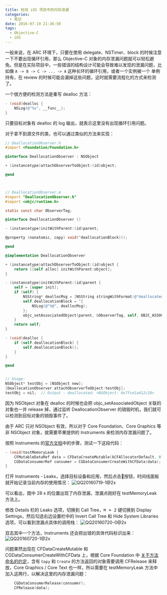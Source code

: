 ```yaml
---
title: 检测 iOS 项目中的内存泄漏
categories:
  - 笔记
date: 2016-07-19 21:36:50
tags:
  - Objective-C
  - iOS
---
```


一般来说，在 ARC 环境下，只要在使用 delegate、NSTimer、block 的时候注意一下不要出现循环引用，那么 Objective-C 对象的内存泄漏问题就可以轻松避免。但是在实际项目中，一些错误的结构设计可能会导致难以发现的泄漏问题，比如像 `A -> B -> C -> ... -> A` 这种长环的循环引用，或者一个实例被一个 单例 持有，在 review 的时候可能会漏掉这些问题，这时就需要流程化的方式来检测了。

<!-- more -->

一个很方便的检测方法是重写 dealloc 方法：

```objectivec
- (void)dealloc {
    NSLog(@"%s", __func__);
}
```

只要目标对象有 dealloc 的 log 输出，就表示这里没有出现循环引用问题。

对于拿不到源文件的类，也可以通过类似的方法来实现：

```objectivec
// DeallocationObserver.h
#import <Foundation/Foundation.h>

@interface DeallocationObserver : NSObject

+ (instancetype)attachObserverToObject:(id)object;

@end



// DeallocationObserver.m
#import "DeallocationObserver.h"
#import <objc/runtime.h>

static const char ObserverTag;

@interface DeallocationObserver ()

- (instancetype)initWithParent:(id)parent;

@property (nonatomic, copy) void(^deallocationBlock)();

@end

@implementation DeallocationObserver

+ (instancetype)attachObserverToObject:(id)object {
    return [[self alloc] initWithParent:object];
}

- (instancetype)initWithParent:(id)parent {
    self = [super init];
    if (self) {
        NSString* deallocMsg = [NSString stringWithFormat:@"deallocated: %@", parent];
        self.deallocationBlock = ^{
            NSLog(@"%@", deallocMsg);
        };
        objc_setAssociatedObject(parent, &ObserverTag, self, OBJC_ASSOCIATION_RETAIN_NONATOMIC);
    }
    return self;
}

- (void)dealloc {
    if (self.deallocationBlock) {
        self.deallocationBlock();
    }
}

@end


// Usage:
NSObject* testObj = [NSObject new];
[DeallocationObserver attachObserverToObject:testObj];
testObj = nil;  // Output - deallocated: <NSObject: 0x7fce1a412c10>

```

因为 NSObject 对象在 dealloc 的时候也会把 objc_setAssociatedObject 关联的对象也一并 release 掉，通过监听 DeallocationObserver 的销毁时机，我们就可以检测到目标对象的销毁事件了。

由于 ARC 只对 NSObject 有效，所以对于 Core Foundation、Core Graphics 等非 NSObject 对象，就需要苹果提供的 Instruments 来检测内存泄漏问题了。 

按照 Instruments 的[官方文档](https://developer.apple.com/library/ios/documentation/DeveloperTools/Conceptual/InstrumentsUserGuide/FindingLeakedMemory.html)中的步骤，测试一下这段代码：

```objectivec
- (void)testMemoryLeak {
    CFMutableDataRef data = CFDataCreateMutable(kCFAllocatorDefault, 0);
    CGDataConsumerRef consumer = CGDataConsumerCreateWithCFData(data);
}
```

打开 Instruments - Leaks，选择目标设备和应用，然后点击🔴按钮，时间线面板就开始记录当前内存的使用情况：
![QQ20160719-1@2x](/images/2016/QQ20160719-1@2x.png)

可以看出，图中 28 s 的位置出现了内存泄漏，泄漏点刚好在 testMemoryLeak 方法上。

修改 Details 栏的 Leaks 选项，切换到 Call Tree，<kbd>⌘ + 2</kbd> 键切换到 Display Settings，然后勾选右边设置栏中的 Invert Call Tree 和 Hide System Libraries 选项，可以看到泄漏点具体的调用栈：
![QQ20160720-0@2x](/images/2016/QQ20160720-0@2x.png)

双击其中一个方法，Instruments 还会把出错的具体代码标识出来：
![QQ20160720-1@2x](/images/2016/QQ20160720-1@2x.png)

问题果然出现在 CFDataCreateMutable 和 CGDataConsumerCreateWithCFData 上，根据 Core Foundation 中 [关于方法命名的约定](https://developer.apple.com/library/ios/documentation/CoreFoundation/Conceptual/CFMemoryMgmt/Concepts/Ownership.html#//apple_ref/doc/uid/20001148-SW3)，含有 `Copy` 和 `Create` 的方法返回的对象需要调用 CFRelease 来释放，Core Graphics / Core Text 也一样，所以需要在 testMemoryLeak 方法中加入这两行，以解决这里的内存泄漏问题：

```objectivec
    CGDataConsumerRelease(consumer);
    CFRelease(data);
```




